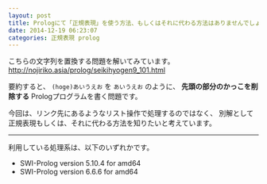 ```yaml
---
layout: post
title: Prologにて「正規表現」を使う方法、もしくはそれに代わる方法はありませんでしょうか
date: 2014-12-19 06:23:07
categories: 正規表現 prolog
---
```

<p>こちらの文字列を置換する問題を解いてみています。
<a href="http://nojiriko.asia/prolog/seikihyogen9_101.html" rel="nofollow">http://nojiriko.asia/prolog/seikihyogen9_101.html</a></p>

<p>要約すると、 <code>(hoge)あいうえお</code> を <code>あいうえお</code> のように、 <strong>先頭の部分のかっこを削除する</strong> Prologプログラムを書く問題です。</p>

<p>今回は、リンク先にあるようなリスト操作で処理するのではなく、
別解として正規表現もしくは、それに代わる方法を知りたいと考えています。</p>

<hr>

<p>利用している処理系は、以下のいずれかです。</p>

<ul>
<li>SWI-Prolog version 5.10.4 for amd64</li>
<li>SWI-Prolog version 6.6.6 for amd64</li>
</ul>
